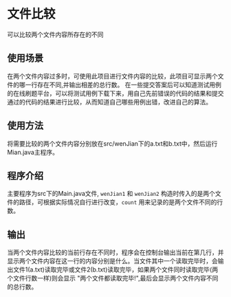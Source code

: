 # 文件比较
可以比较两个文件内容所存在的不同

## 使用场景
  在两个文件内容过多时，可使用此项目进行文件内容的比较，此项目可显示两个文件的哪一行存在不同,并输出相差的总行数。
  在一些提交答案后可以知道测试用例的在线刷题平台，可以将测试用例下载下来，用自己先前错误的代码的结果和提交通过的代码的结果进行比较，从而知道自己哪些用例出错，改进自己的算法。

## 使用方法
  将需要比较的两个文件内容分别放在src/wenJian下的a.txt和b.txt中，然后运行Mian.java主程序。

## 程序介绍
  主要程序为src下的Main.java文件, ``wenJian1`` 和 ``wenJian2`` 构造时传入的是两个文件的路径，可根据实际情况自行进行改变，``count`` 用来记录的是两个文件不同的行数。
## 输出
  当两个文件内容比较的当前行存在不同时，程序会在控制台输出当前在第几行，并显示两个文件内容在这一行的内容分别是什么。当文件其中一个读取完毕时，会输出文件1(a.txt)读取完毕或文件2(b.txt)读取完毕，如果两个文件同时读取完毕(两个文件行数一样)则会显示 "两个文件都读取完毕!",最后会显示两个文件内容不同的总行数。
    

